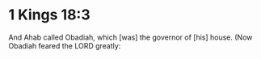 # 1 Kings 18:3

And Ahab called Obadiah, which [was] the governor of [his] house. (Now Obadiah feared the LORD greatly: